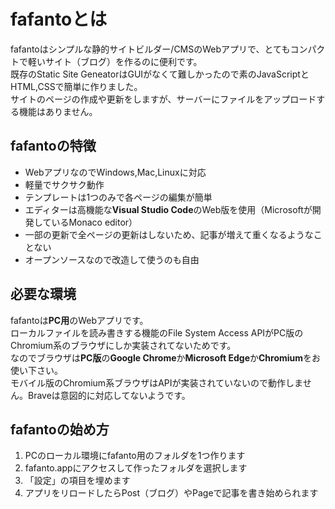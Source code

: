 # fafantoとは
fafantoはシンプルな静的サイトビルダー/CMSのWebアプリで、とてもコンパクトで軽いサイト（ブログ）を作るのに便利です。  
既存のStatic Site GeneatorはGUIがなくて難しかったので素のJavaScriptとHTML,CSSで簡単に作りました。  
サイトのページの作成や更新をしますが、サーバーにファイルをアップロードする機能はありません。

## fafantoの特徴
* WebアプリなのでWindows,Mac,Linuxに対応
* 軽量でサクサク動作
* テンプレートは1つのみで各ページの編集が簡単
* エディターは高機能な**Visual Studio Code**のWeb版を使用（Microsoftが開発しているMonaco editor）
* 一部の更新で全ページの更新はしないため、記事が増えて重くなるようなことない
* オープンソースなので改造して使うのも自由
## 必要な環境
fafantoは**PC用**のWebアプリです。  
ローカルファイルを読み書きする機能のFile System Access APIがPC版のChromium系のブラウザにしか実装されてないためです。  
なのでブラウザは**PC版**の**Google Chrome**か**Microsoft Edge**か**Chromium**をお使い下さい。  
モバイル版のChromium系ブラウザはAPIが実装されていないので動作しません。Braveは意図的に対応してないようです。  
## fafantoの始め方
1. PCのローカル環境にfafanto用のフォルダを1つ作ります
2. fafanto.appにアクセスして作ったフォルダを選択します
3. 「設定」の項目を埋めます
4. アプリをリロードしたらPost（ブログ）やPageで記事を書き始められます

